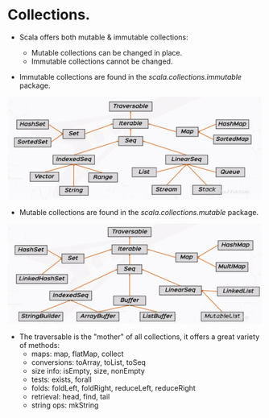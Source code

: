 # Collections.

* Scala offers both mutable & immutable collections:
  * Mutable collections can be changed in place.
  * Immutable collections cannot be changed.
  
* Immutable collections are found in the _scala.collections.immutable_ package.

<img src = '../images/ImmutableCollectionsHierarchy.png'>

* Mutable collections are found in the _scala.collections.mutable_ package.

<img src = '../images/MutableCollectionsHierarchy.png'>

* The traversable is the "mother" of all collections, it offers a great variety of methods:
  * maps: map, flatMap, collect
  * conversions: toArray, toList, toSeq
  * size info: isEmpty, size, nonEmpty
  * tests: exists, forall
  * folds: foldLeft, foldRight, reduceLeft, reduceRight
  * retrieval: head, find, tail
  * string ops: mkString